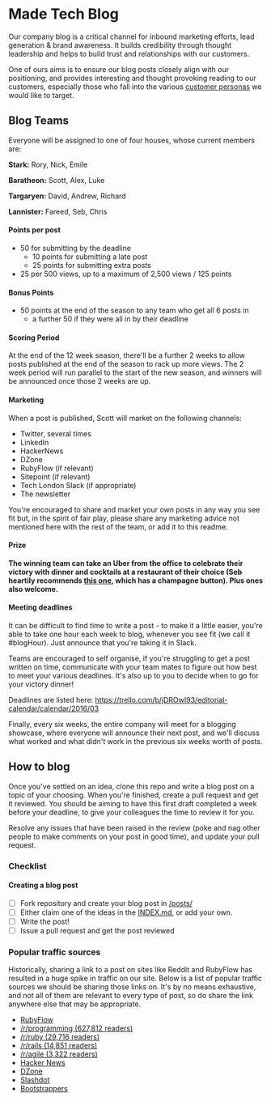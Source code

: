 # Made Tech Blog

Our company blog is a critical channel for inbound marketing efforts, lead generation & brand awareness. It builds credibility through thought leadership and helps to build trust and relationships with our customers.

One of ours aims is to ensure our blog posts closely align with our positioning, and provides interesting and thought provoking reading to our customers, especially those who fall into the various [customer personas](https://docs.google.com/a/maine-associates.com/document/d/1S0VF2oMMGqyHByisSmGDMGpZgTUcuh-38J9rg6GpcEQ/edit?usp=sharing) we would like to target.

## Blog Teams

Everyone will be assigned to one of four houses, whose current members are:

**Stark:** Rory, Nick, Emile

**Baratheon:** Scott, Alex, Luke

**Targaryen:** David, Andrew, Richard

**Lannister:** Fareed, Seb, Chris

#### Points per post
  - 50 for submitting by the deadline
    - 10 points for submitting a late post
    - 25 points for submitting extra posts
  - 25 per 500 views, up to a maximum of 2,500 views / 125 points

#### Bonus Points
  - 50 points at the end of the season to any team who get all 6 posts in
    - a further 50 if they were all in by their deadline

#### Scoring Period
At the end of the 12 week season, there'll be a further 2 weeks to allow posts published at the end of the season to rack up more views. The 2 week period will run parallel to the start of the new season, and winners will be announced once those 2 weeks are up.

#### Marketing
When a post is published, Scott will market on the following channels:

- Twitter, several times
- LinkedIn
- HackerNews
- DZone
- RubyFlow (if relevant)
- Sitepoint (if relevant)
- Tech London Slack (if appropriate)
- The newsletter

You're encouraged to share and market your own posts in any way you see fit but, in the spirit of fair play, please share any marketing advice not mentioned here with the rest of the team, or add it to this readme.

#### Prize

**The winning team can take an Uber from the office to celebrate their victory with dinner and cocktails at a restaurant of their choice (Seb heartily recommends [this one](http://www.bobbobricard.com/), which has a champagne button). Plus ones also welcome.**

#### Meeting deadlines

It can be difficult to find time to write a post - to make it a little easier, you're able to take one hour each week to blog, whenever you see fit (we call it #blogHour). Just announce that you're taking it in Slack.

Teams are encouraged to self organise, if you're struggling to get a post written on time, communicate with your team mates to figure out how best to meet your various deadlines. It's also up to you to decide when to go for your victory dinner!

Deadlines are listed here: https://trello.com/b/jDROwI93/editorial-calendar/calendar/2016/03

Finally, every six weeks, the entire company will meet for a blogging showcase, where everyone will announce their next post, and we'll discuss what worked and what didn't work in the previous six weeks worth of posts.

## How to blog

Once you've settled on an idea, clone this repo and write a blog post on a topic of your choosing. When you're finished, create a pull request and get it reviewed. You should be aiming to have this first draft completed a week before your deadline, to give your colleagues the time to review it for you.

Resolve any issues that have been raised in the review (poke and nag other people to make comments on your post in good time), and update your pull request.

### Checklist

#### Creating a blog post

 - [ ] Fork repository and create your blog post in [/posts/](/posts/)
 - [ ] Either claim one of the ideas in the [INDEX.md](INDEX.md), or add your own.
 - [ ] Write the post!
 - [ ] Issue a pull request and get the post reviewed

### Popular traffic sources

Historically, sharing a link to a post on sites like Reddit and RubyFlow has resulted in a huge spike in traffic on our site. Below is a list of popular traffic sources we should be sharing those links on. It's by no means exhaustive, and not all of them are relevant to every type of post, so do share the link anywhere else that may be appropriate.

- [RubyFlow](http://www.rubyflow.com)
- [/r/programming (627,812 readers)](http://www.reddit.com/r/programming)
- [/r/ruby (29,716 readers)](http://www.reddit.com/r/ruby)
- [/r/rails (14,851 readers)](http://www.reddit.com/r/rails)
- [/r/agile (3,322 readers)](http://www.reddit.com/r/agile)
- [Hacker News](https://news.ycombinator.com/submit)
- [DZone](https://dzone.com/links)
- [Slashdot](http://developers.slashdot.org/)
- [Bootstrappers](http://www.bootstrappers.io/)
